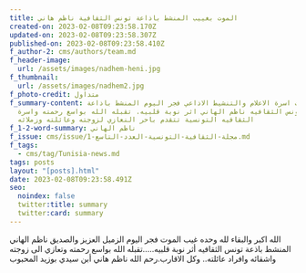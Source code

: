 ```yaml
---
title: الموت بغييب المنشط باذاعة تونس الثقافية ناظم هاني
created-on: 2023-02-08T09:23:58.170Z
updated-on: 2023-02-08T09:23:58.307Z
published-on: 2023-02-08T09:23:58.410Z
f_author-2: cms/authors/team.md
f_header-image:
  url: /assets/images/nadhem-heni.jpg
f_thumbnail:
  url: /assets/images/nadhem2.jpg
f_photo-credit: متداول
f_summary-content: فقدت اسرة الاعلام والتنشيط الاذاعي فجر اليوم المنشط باذاعة
  تونس الثقافيه ناظم الهاني اثر نوبة قلبيه. تقبله الله بواسع رحمته واسرة
  الثقافيه التونسية تتقدم باحر النعازي لزوجته وعائلته وزملائه
f_1-2-word-summary: ناظم الهاني
f_issue: cms/issue/مجلة-الثقافية-التونسية-العدد-التاسع-1.md
f_tags:
  - cms/tag/Tunisia-news.md
tags: posts
layout: "[posts].html"
date: 2023-02-08T09:23:58.491Z
seo:
  noindex: false
  twitter:title: summary
  twitter:card: summary
---
```

الله اكبر والبقاء لله وحده غيب الموت فجر اليوم  الزميل  العزيز والصديق ناظم  الهاني المنشط باذعة تونس الثقافيه أثر نوبة قلبيه.....تقبله الله بواسع رحمته وتعازي الى زوجته واشقائه وافراد عائلته.. وكل الاقارب.رحم الله ناظم هاني أبن سيدي بوزيد المحبوب